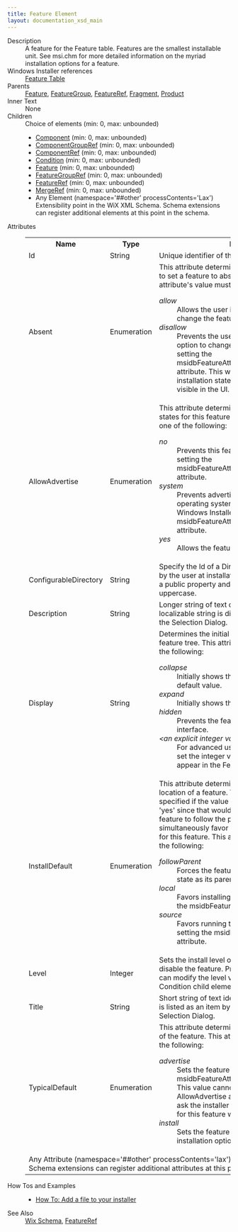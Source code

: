 ```yaml
---
title: Feature Element
layout: documentation_xsd_main
---
```

<dl>
  <dt>Description</dt>
  <dd>                 A feature for the Feature table.  Features are the smallest installable unit.  See msi.chm for more                 detailed information on the myriad installation options for a feature.             </dd>
  <dt>Windows Installer references</dt>
  <dd>
    <a href="http://msdn.microsoft.com/library/aa368585.aspx" target="_blank">Feature Table</a>
  </dd>
  <dt>Parents</dt>
  <dd>
    <a href="../feature/">Feature</a>, <a href="../featuregroup/">FeatureGroup</a>, <a href="../featureref/">FeatureRef</a>, <a href="../fragment/">Fragment</a>, <a href="../product/">Product</a></dd>
  <dt>Inner Text</dt>
  <dd>None</dd>
  <dt>Children</dt>
  <dd>Choice of elements (min: 0, max: unbounded)<ul><li><a href="../component/">Component</a> (min: 0, max: unbounded)</li><li><a href="../componentgroupref/">ComponentGroupRef</a> (min: 0, max: unbounded)</li><li><a href="../componentref/">ComponentRef</a> (min: 0, max: unbounded)</li><li><a href="../condition/">Condition</a> (min: 0, max: unbounded)</li><li><a href="../feature/">Feature</a> (min: 0, max: unbounded)</li><li><a href="../featuregroupref/">FeatureGroupRef</a> (min: 0, max: unbounded)</li><li><a href="../featureref/">FeatureRef</a> (min: 0, max: unbounded)</li><li><a href="../mergeref/">MergeRef</a> (min: 0, max: unbounded)</li><li><span class="extension">Any Element (namespace='##other' processContents='Lax')                          Extensibility point in the WiX XML Schema.  Schema extensions can register additional                         elements at this point in the schema.                     </span></li></ul></dd>
  <dt>Attributes</dt>
  <dd>
    <table cellspacing="0" cellpadding="0" class="schema">
      <tr>
        <th width="15%">Name</th>
        <th width="15%">Type</th>
        <th width="65%">Description</th>
        <th width="15%">Required</th>
      </tr>
      <tr>
        <td>Id</td>
        <td>String</td>
        <td>Unique identifier of the feature.</td>
        <td>Yes</td>
      </tr>
      <tr>
        <td>Absent</td>
        <td>Enumeration</td>
        <td>                         This attribute determines if a user will have the option to set a feature to absent in the user interface.                       This attribute's value must be one of the following:<dl><dt class="enumerationValue"><dfn>allow</dfn></dt><dd>                                     Allows the user interface to display an option to change the feature state to Absent.                                 </dd><dt class="enumerationValue"><dfn>disallow</dfn></dt><dd>                                     Prevents the user interface from displaying an option to change the feature state                                     to Absent by setting the msidbFeatureAttributesUIDisallowAbsent attribute.  This will force the feature                                     to the installation state, whether or not the feature is visible in the UI.                                 </dd></dl></td>
        <td>&nbsp;</td>
      </tr>
      <tr>
        <td>AllowAdvertise</td>
        <td>Enumeration</td>
        <td>                         This attribute determines the possible advertise states for this feature.                       This attribute's value must be one of the following:<dl><dt class="enumerationValue"><dfn>no</dfn></dt><dd>                                     Prevents this feature from being advertised by setting the msidbFeatureAttributesDisallowAdvertise attribute.                                 </dd><dt class="enumerationValue"><dfn>system</dfn></dt><dd>                                     Prevents advertising for this feature if the operating system shell does not support Windows Installer                                     descriptors by setting the msidbFeatureAttributesNoUnsupportedAdvertise attribute.                                 </dd><dt class="enumerationValue"><dfn>yes</dfn></dt><dd>                                     Allows the feature to be advertised.                                 </dd></dl></td>
        <td>&nbsp;</td>
      </tr>
      <tr>
        <td>ConfigurableDirectory</td>
        <td>String</td>
        <td>                     Specify the Id of a Directory that can be configured by the user at installation time.  This identifier                     must be a public property and therefore completely uppercase.                 </td>
        <td>&nbsp;</td>
      </tr>
      <tr>
        <td>Description</td>
        <td>String</td>
        <td>                     Longer string of text describing the feature.  This localizable string is displayed by the                     Text Control of the Selection Dialog.                 </td>
        <td>&nbsp;</td>
      </tr>
      <tr>
        <td>Display</td>
        <td>String</td>
        <td>                         Determines the initial display of this feature in the feature tree.                         This attribute's value should be one of the following:                         <dl><dt class="enumerationValue"><dfn>collapse</dfn></dt><dd>Initially shows the feature collapsed.  This is the default value.</dd><dt class="enumerationValue"><dfn>expand</dfn></dt><dd>Initially shows the feature expanded.</dd><dt class="enumerationValue"><dfn>hidden</dfn></dt><dd>Prevents the feature from displaying in the user interface.</dd><dt class="enumerationValue"><dfn>&lt;an explicit integer value&gt;</dfn></dt><dd>                                 For advanced users only, it is possible to directly set the integer value                                 of the display value that will appear in the Feature row.                             </dd></dl></td>
        <td>&nbsp;</td>
      </tr>
      <tr>
        <td>InstallDefault</td>
        <td>Enumeration</td>
        <td>                         This attribute determines the default install/run location of a feature.  This attribute cannot be specified                         if the value of the FollowParent attribute is 'yes' since that would ask the installer to force this feature                         to follow the parent installation state and simultaneously favor a particular installation state just for this feature.                       This attribute's value must be one of the following:<dl><dt class="enumerationValue"><dfn>followParent</dfn></dt><dd>                                     Forces the feature to follow the same installation state as its parent feature.                                 </dd><dt class="enumerationValue"><dfn>local</dfn></dt><dd>                                     Favors installing this feature locally by setting the msidbFeatureAttributesFavorLocal attribute.                                 </dd><dt class="enumerationValue"><dfn>source</dfn></dt><dd>                                     Favors running this feature from source by setting the msidbFeatureAttributesFavorSource attribute.                                 </dd></dl></td>
        <td>&nbsp;</td>
      </tr>
      <tr>
        <td>Level</td>
        <td>Integer</td>
        <td>                     Sets the install level of this feature.  A value of 0 will disable the feature.  Processing the                     Condition Table can modify the level value (this is set via the Condition child element). The                     default value is "1".                 </td>
        <td>&nbsp;</td>
      </tr>
      <tr>
        <td>Title</td>
        <td>String</td>
        <td>                     Short string of text identifying the feature.  This string is listed as an item by the                     SelectionTree control of the Selection Dialog.                 </td>
        <td>&nbsp;</td>
      </tr>
      <tr>
        <td>TypicalDefault</td>
        <td>Enumeration</td>
        <td>                     This attribute determines the default advertise state of the feature.                   This attribute's value must be one of the following:<dl><dt class="enumerationValue"><dfn>advertise</dfn></dt><dd>                                     Sets the feature to be advertised by setting the msidbFeatureAttributesFavorAdvertise attribute.                                     This value cannot be set if the value of the AllowAdvertise attribute is 'no' since that would ask the installer to                                     disallow the advertised state for this feature while at the same time favoring it.                                 </dd><dt class="enumerationValue"><dfn>install</dfn></dt><dd>                                     Sets the feature to the default non-advertised installation option.                                 </dd></dl></td>
        <td>&nbsp;</td>
      </tr>
      <tr>
        <td colspan="4">
          <span class="extension">Any Attribute (namespace='##other' processContents='lax')                      Extensibility point in the WiX XML Schema.  Schema extensions can register additional                     attributes at this point in the schema.                 </span>
        </td>
      </tr>
    </table>
  </dd>
  <dt>How Tos and Examples</dt>
  <dd>
    <ul>
      <li>
        <a href="../../howtos/files_and_registry/add_a_file">How To: Add a file to your installer</a>
      </li>
    </ul>
  </dd>
  <dt>See Also</dt>
  <dd>
    <a href="../wix">Wix Schema</a>, <a href="../featureref/">FeatureRef</a></dd>
</dl>
